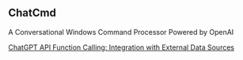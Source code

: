 ## ChatCmd

A Conversational Windows Command Processor Powered by OpenAI

[ChatGPT API Function Calling: Integration with External Data Sources](https://devedium.com/chatgpt-api-function-calling-integration-with-external-data-sources-eaa52137ef04)


